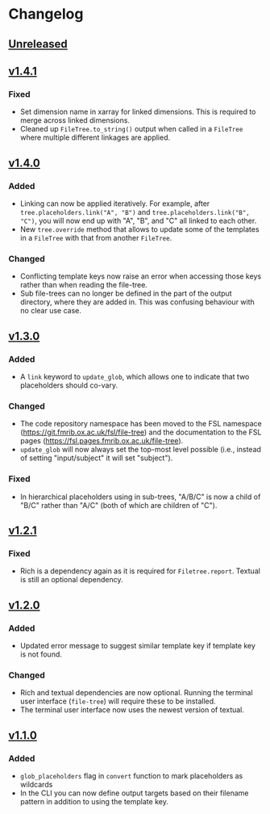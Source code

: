 # Changelog
## [Unreleased]
## [v1.4.1]
### Fixed
- Set dimension name in xarray for linked dimensions. This is required to merge across linked dimensions.
- Cleaned up `FileTree.to_string()` output when called in a `FileTree` where multiple different linkages are applied.
## [v1.4.0]
### Added
- Linking can now be applied iteratively. For example, after `tree.placeholders.link("A", "B")` and `tree.placeholders.link("B", "C")`, you will now end up with "A", "B", and "C" all linked to each other.
- New `tree.override` method that allows to update some of the templates in a `FileTree` with that from another `FileTree`.
### Changed
- Conflicting template keys now raise an error when accessing those keys rather than when reading the file-tree.
- Sub file-trees can no longer be defined in the part of the output directory, where they are added in. This was confusing behaviour with no clear use case.
## [v1.3.0]
### Added
- A `link` keyword to `update_glob`, which allows one to indicate that two placeholders should co-vary.
### Changed
- The code repository namespace has been moved to the FSL namespace (https://git.fmrib.ox.ac.uk/fsl/file-tree) and the documentation to the FSL pages (https://fsl.pages.fmrib.ox.ac.uk/file-tree).
- `update_glob` will now always set the top-most level possible (i.e., instead of setting "input/subject" it will set "subject").
### Fixed
- In hierarchical placeholders using in sub-trees, "A/B/C" is now a child of "B/C" rather than "A/C" (both of which are children of "C").
## [v1.2.1]
### Fixed
- Rich is a dependency again as it is required for `Filetree.report`. Textual is still an optional dependency.
## [v1.2.0]
### Added
- Updated error message to suggest similar template key if template key is not found.
### Changed
- Rich and textual dependencies are now optional. Running the terminal user interface (`file-tree`) will require these to be installed.
- The terminal user interface now uses the newest version of textual.
## [v1.1.0]
### Added
- `glob_placeholders` flag in `convert` function to mark placeholders as wildcards
- In the CLI you can now define output targets based on their filename pattern in addition to using the template key.


[Unreleased]: https://git.fmrib.ox.ac.uk/fsl/file-tree/-/compare/v1.4.1...master
[v1.4.1]: https://git.fmrib.ox.ac.uk/fsl/file-tree/-/compare/v1.4.0...v1.4.1
[v1.4.0]: https://git.fmrib.ox.ac.uk/fsl/file-tree/-/compare/v1.3.0...v1.4.0
[v1.3.0]: https://git.fmrib.ox.ac.uk/fsl/file-tree/-/compare/v1.2.1...v1.3.0
[v1.2.1]: https://git.fmrib.ox.ac.uk/fsl/file-tree/-/compare/v1.2.0...v1.2.1
[v1.2.0]: https://git.fmrib.ox.ac.uk/fsl/file-tree/-/compare/v1.1.0...v1.2.0
[v1.1.0]: https://git.fmrib.ox.ac.uk/fsl/file-tree/-/compare/v1.0.0...v1.1.0
